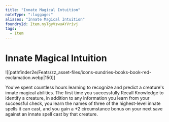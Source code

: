 ```yaml
---
title: "Innate Magical Intuition"
noteType: ":luggage:"
aliases: "Innate Magical Intuition"
foundryId: Item.nyTgyVswuAYVrivj
tags:
  - Item
---
```


# Innate Magical Intuition
![[pathfinder2e/Feats/zz_asset-files/icons-sundries-books-book-red-exclamation.webp|150]]

You've spent countless hours learning to recognize and predict a creature's innate magical abilities. The first time you successfully Recall Knowledge to identify a creature, in addition to any information you learn from your successful check, you learn the names of three of the highest-level innate spells it can cast, and you gain a +2 circumstance bonus on your next save against an innate spell cast by that creature.
